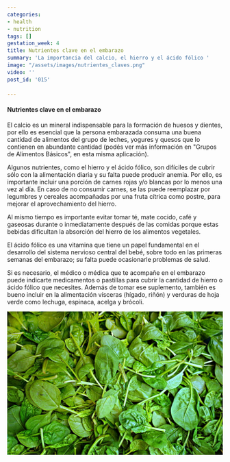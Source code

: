 ```yaml
---
categories:
- health
- nutrition
tags: []
gestation_week: 4
title: Nutrientes clave en el embarazo
summary: 'La importancia del calcio, el hierro y el ácido fólico '
image: "/assets/images/nutrientes_claves.png"
video: ''
post_id: '015'

---
```

#### Nutrientes clave en el embarazo

El calcio es un mineral indispensable para la formación de huesos y dientes, por ello es esencial que la persona embarazada consuma una buena cantidad de alimentos del grupo de leches, yogures y quesos que lo contienen en abundante cantidad (podés ver más información en "Grupos de Alimentos Básicos", en esta misma aplicación).

Algunos nutrientes, como el hierro y el ácido fólico, son difíciles de cubrir sólo con la alimentación diaria y su falta puede producir anemia. Por ello, es importante incluir una porción de carnes rojas y/o blancas por lo menos una vez al día. En caso de no consumir carnes, se las puede reemplazar por legumbres y cereales acompañadas por una fruta cítrica como postre, para mejorar el aprovechamiento del hierro. 

Al mismo tiempo es importante evitar tomar té, mate cocido, café y gaseosas durante o inmediatamente después de las comidas porque estas bebidas dificultan la absorción del hierro de los alimentos vegetales.

El ácido fólico es una vitamina que tiene un papel fundamental en el desarrollo del sistema nervioso central del bebé, sobre todo en las primeras semanas del embarazo; su falta puede ocasionarle problemas de salud. 

Si es necesario, el médico o médica que te acompañe en el embarazo puede indicarte medicamentos o pastillas para cubrir la cantidad de hierro o ácido fólico que necesites. Además de tomar ese suplemento, también es bueno incluir en la alimentación vísceras (hígado, riñón) y verduras de hoja verde como lechuga, espinaca, acelga y brócoli.

![](/assets/images/nutrientes_claves.png)